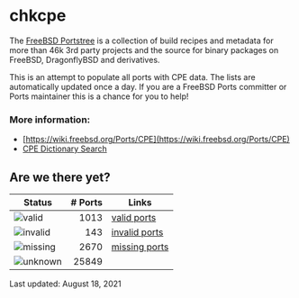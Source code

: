 # chkcpe

The [FreeBSD Portstree](https://cgit.freebsd.org/ports) is a collection of build recipes
and metadata for more than 46k 3rd party projects and the source for binary packages on
FreeBSD, DragonflyBSD and derivatives.

This is an attempt to populate all ports with CPE data. The lists are automatically
updated once a day. If you are a FreeBSD Ports committer or Ports maintainer this is a
chance for you to help!

### More information:
* [https://wiki.freebsd.org/Ports/CPE](https://wiki.freebsd.org/Ports/CPE)
* [CPE Dictionary Search](http://web.nvd.nist.gov/view/cpe/search)


## Are we there yet?

| Status                                                   | # Ports | Links                                                         |
| ---------------------------------------------------------| ------: | ------------------------------------------------------------- |
| ![valid](https://img.shields.io/badge/valid-brightgreen) |    1013 | [valid ports](https://github.com/decke/chkcpe/wiki/valid)     |
| ![invalid](https://img.shields.io/badge/invalid-red)     |     143 | [invalid ports](https://github.com/decke/chkcpe/wiki/invalid) |
| ![missing](https://img.shields.io/badge/missing-orange)  |    2670 | [missing ports](https://github.com/decke/chkcpe/wiki/missing) |
| ![unknown](https://img.shields.io/badge/unknown-grey)    |   25849 |  |

Last updated: August 18, 2021
